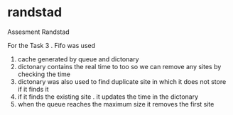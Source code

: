 # randstad
Assesment Randstad

For the Task 3 . Fifo was used
1. cache generated by queue and dictonary
2. dictonary contains the real time to too so we can remove any sites by checking the time
3. dictonary was also used to find duplicate site in which it does not store if it finds it
4. if it finds the existing site . it updates the time in the dictonary
5. when the queue reaches the maximum size it removes the first site
